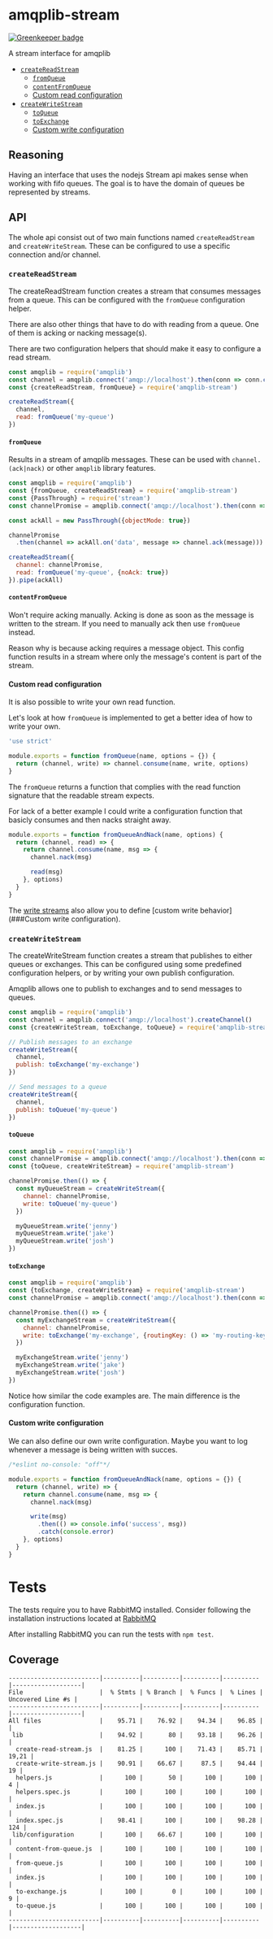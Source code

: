 # amqplib-stream

[![Greenkeeper badge](https://badges.greenkeeper.io/bas080/amqplib-stream.svg)](https://greenkeeper.io/)

A stream interface for amqplib

- [`createReadStream`](#createreadstream)
  * [`fromQueue`](#fromqueue)
  * [`contentFromQueue`](#contentfromqueue)
  * [Custom read configuration](#custom-read-configuration)
- [`createWriteStream`](#createwritestream)
  * [`toQueue`](#toqueue)
  * [`toExchange`](#toexchange)
  * [Custom write configuration](#custom-write-configuration)

## Reasoning

Having an interface that uses the nodejs Stream api makes sense when working
with fifo queues. The goal is to have the domain of queues be represented by
streams.

## API

The whole api consist out of two main functions named `createReadStream` and
`createWriteStream`. These can be configured to use a specific connection and/or
channel.

### `createReadStream`

The createReadStream function creates a stream that consumes messages from a
queue. This can be configured with the `fromQueue` configuration helper.

There are also other things that have to do with reading from a queue. One of
them is acking or nacking message(s).

There are two configuration helpers that should make it easy to configure
a read stream.

```js
const amqplib = require('amqplib')
const channel = amqplib.connect('amqp://localhost').then(conn => conn.createChannel())
const {createReadStream, fromQueue} = require('amqplib-stream')

createReadStream({
  channel,
  read: fromQueue('my-queue')
})
```

#### `fromQueue`

Results in a stream of amqplib messages. These can be used with
`channel.(ack|nack)` or other `amqplib` library features.

```js
const amqplib = require('amqplib')
const {fromQueue, createReadStream} = require('amqplib-stream')
const {PassThrough} = require('stream')
const channelPromise = amqplib.connect('amqp://localhost').then(conn => conn.createChannel())

const ackAll = new PassThrough({objectMode: true})

channelPromise
  .then(channel => ackAll.on('data', message => channel.ack(message)))

createReadStream({
  channel: channelPromise,
  read: fromQueue('my-queue', {noAck: true})
}).pipe(ackAll)
```

#### `contentFromQueue`

Won't require acking manually. Acking is done as soon as the message is written
to the stream. If you need to manually ack then use `fromQueue` instead.

Reason why is because acking requires a message object. This config function
results in a stream where only the message's content is part of the stream.

#### Custom read configuration

It is also possible to write your own read function.

Let's look at how `fromQueue` is implemented to get a better idea of how to
write your own.

```js
'use strict'

module.exports = function fromQueue(name, options = {}) {
  return (channel, write) => channel.consume(name, write, options)
}
```

The `fromQueue` returns a function that complies with the read function
signature that the readable stream expects.

For lack of a better example I could write a configuration function that
basicly consumes and then nacks straight away.

```js
module.exports = function fromQueueAndNack(name, options) {
  return (channel, read) => {
    return channel.consume(name, msg => {
      channel.nack(msg)

      read(msg)
    }, options)
  }
}
```

The [write streams](##createWriteStream) also allow you to define [custom write behavior](###Custom write configuration).

### `createWriteStream`

The createWriteStream function creates a stream that publishes to either queues
or exchanges. This can be configured using some predefined configuration
helpers, or by writing your own publish configuration.

Amqplib allows one to publish to exchanges and to send messages to queues.

```js
const amqplib = require('amqplib')
const channel = amqplib.connect('amqp://localhost').createChannel()
const {createWriteStream, toExchange, toQueue} = require('amqplib-stream')

// Publish messages to an exchange
createWriteStream({
  channel,
  publish: toExchange('my-exchange')
})

// Send messages to a queue
createWriteStream({
  channel,
  publish: toQueue('my-queue')
})
```

#### `toQueue`

```js
const amqplib = require('amqplib')
const channelPromise = amqplib.connect('amqp://localhost').then(conn => conn.createChannel())
const {toQueue, createWriteStream} = require('amqplib-stream')

channelPromise.then(() => {
  const myQueueStream = createWriteStream({
    channel: channelPromise,
    write: toQueue('my-queue')
  })

  myQueueStream.write('jenny')
  myQueueStream.write('jake')
  myQueueStream.write('josh')
})

```

#### `toExchange`

```js
const amqplib = require('amqplib')
const {toExchange, createWriteStream} = require('amqplib-stream')
const channelPromise = amqplib.connect('amqp://localhost').then(conn => conn.createChannel())

channelPromise.then(() => {
  const myExchangeStream = createWriteStream({
    channel: channelPromise,
    write: toExchange('my-exchange', {routingKey: () => 'my-routing-key'})
  })

  myExchangeStream.write('jenny')
  myExchangeStream.write('jake')
  myExchangeStream.write('josh')
})

```

Notice how similar the code examples are. The main difference is the
configuration function.

#### Custom write configuration

We can also define our own write configuration. Maybe you want to log whenever
a message is being written with succes.

```js
/*eslint no-console: "off"*/

module.exports = function fromQueueAndNack(name, options = {}) {
  return (channel, write) => {
    return channel.consume(name, msg => {
      channel.nack(msg)

      write(msg)
        .then(() => console.info('success', msg))
        .catch(console.error)
    }, options)
  }
}
```

# Tests

The tests require you to have RabbitMQ installed. Consider following the
installation instructions located at
[RabbitMQ](https://www.rabbitmq.com/download.html)

After installing RabbitMQ you can run the tests with `npm test`.

## Coverage

```
-------------------------|----------|----------|----------|----------|-------------------|
File                     |  % Stmts | % Branch |  % Funcs |  % Lines | Uncovered Line #s |
-------------------------|----------|----------|----------|----------|-------------------|
All files                |    95.71 |    76.92 |    94.34 |    96.85 |                   |
 lib                     |    94.92 |       80 |    93.18 |    96.26 |                   |
  create-read-stream.js  |    81.25 |      100 |    71.43 |    85.71 |             19,21 |
  create-write-stream.js |    90.91 |    66.67 |     87.5 |    94.44 |                19 |
  helpers.js             |      100 |       50 |      100 |      100 |                 4 |
  helpers.spec.js        |      100 |      100 |      100 |      100 |                   |
  index.js               |      100 |      100 |      100 |      100 |                   |
  index.spec.js          |    98.41 |      100 |      100 |    98.28 |               124 |
 lib/configuration       |      100 |    66.67 |      100 |      100 |                   |
  content-from-queue.js  |      100 |      100 |      100 |      100 |                   |
  from-queue.js          |      100 |      100 |      100 |      100 |                   |
  index.js               |      100 |      100 |      100 |      100 |                   |
  to-exchange.js         |      100 |        0 |      100 |      100 |                 9 |
  to-queue.js            |      100 |      100 |      100 |      100 |                   |
-------------------------|----------|----------|----------|----------|-------------------|
```


